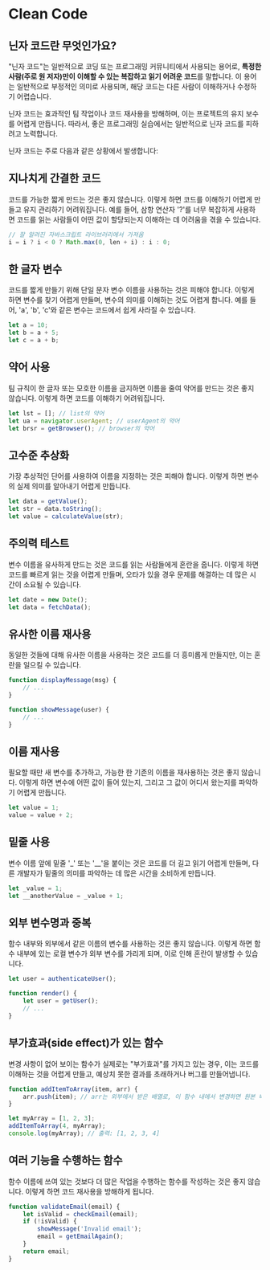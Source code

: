 # Clean Code 

## 닌자 코드란 무엇인가요?

"닌자 코드"는 일반적으로 코딩 또는 프로그래밍 커뮤니티에서 사용되는 용어로, **특정한 사람(주로 원 저자)만이 이해할 수 있는 복잡하고 읽기 어려운 코드**를 말합니다. 이 용어는 일반적으로 부정적인 의미로 사용되며, 해당 코드는 다른 사람이 이해하거나 수정하기 어렵습니다.

닌자 코드는 효과적인 팀 작업이나 코드 재사용을 방해하며, 이는 프로젝트의 유지 보수를 어렵게 만듭니다. 따라서, 좋은 프로그래밍 실습에서는 일반적으로 닌자 코드를 피하려고 노력합니다. 

닌자 코드는 주로 다음과 같은 상황에서 발생합니다:

## 지나치게 간결한 코드

코드를 가능한 짧게 만드는 것은 좋지 않습니다. 이렇게 하면 코드를 이해하기 어렵게 만들고 유지 관리하기 어려워집니다. 예를 들어, 삼항 연산자 '?'를 너무 복잡하게 사용하면 코드를 읽는 사람들이 어떤 값이 할당되는지 이해하는 데 어려움을 겪을 수 있습니다.

```js
// 잘 알려진 자바스크립트 라이브러리에서 가져옴
i = i ? i < 0 ? Math.max(0, len + i) : i : 0;
```

## 한 글자 변수

코드를 짧게 만들기 위해 단일 문자 변수 이름을 사용하는 것은 피해야 합니다. 이렇게 하면 변수를 찾기 어렵게 만들며, 변수의 의미를 이해하는 것도 어렵게 합니다. 예를 들어, 'a', 'b', 'c'와 같은 변수는 코드에서 쉽게 사라질 수 있습니다.

```js
let a = 10;
let b = a + 5;
let c = a + b;
```

## 약어 사용

팀 규칙이 한 글자 또는 모호한 이름을 금지하면 이름을 줄여 약어를 만드는 것은 좋지 않습니다. 이렇게 하면 코드를 이해하기 어려워집니다.

```js
let lst = []; // list의 약어
let ua = navigator.userAgent; // userAgent의 약어
let brsr = getBrowser(); // browser의 약어
```

## 고수준 추상화

가장 추상적인 단어를 사용하여 이름을 지정하는 것은 피해야 합니다. 이렇게 하면 변수의 실제 의미를 알아내기 어렵게 만듭니다.

```js
let data = getValue();
let str = data.toString();
let value = calculateValue(str);
```

## 주의력 테스트

변수 이름을 유사하게 만드는 것은 코드를 읽는 사람들에게 혼란을 줍니다. 이렇게 하면 코드를 빠르게 읽는 것을 어렵게 만들며, 오타가 있을 경우 문제를 해결하는 데 많은 시간이 소요될 수 있습니다.

```js
let date = new Date();
let data = fetchData();
```

## 유사한 이름 재사용

동일한 것들에 대해 유사한 이름을 사용하는 것은 코드를 더 흥미롭게 만들지만, 이는 혼란을 일으킬 수 있습니다.

```js
function displayMessage(msg) {
    // ...
}

function showMessage(user) {
    // ...
}
```

## 이름 재사용

필요할 때만 새 변수를 추가하고, 가능한 한 기존의 이름을 재사용하는 것은 좋지 않습니다. 이렇게 하면 변수에 어떤 값이 들어 있는지, 그리고 그 값이 어디서 왔는지를 파악하기 어렵게 만듭니다.

```js
let value = 1;
value = value + 2;
```

## 밑줄 사용

변수 이름 앞에 밑줄 '\_' 또는 '\_\_'을 붙이는 것은 코드를 더 길고 읽기 어렵게 만들며, 다른 개발자가 밑줄의 의미를 파악하는 데 많은 시간을 소비하게 만듭니다.

```js
let _value = 1;
let __anotherValue = _value + 1;
```

## 외부 변수명과 중복

함수 내부와 외부에서 같은 이름의 변수를 사용하는 것은 좋지 않습니다. 이렇게 하면 함수 내부에 있는 로컬 변수가 외부 변수를 가리게 되며, 이로 인해 혼란이 발생할 수 있습니다.

```js
let user = authenticateUser();

function render() {
    let user = getUser();
    // ...
}
```

## 부가효과(side effect)가 있는 함수

변경 사항이 없어 보이는 함수가 실제로는 "부가효과"를 가지고 있는 경우, 이는 코드를 이해하는 것을 어렵게 만들고, 예상치 못한 결과를 초래하거나 버그를 만들어냅니다.

```js
function addItemToArray(item, arr) {
    arr.push(item); // arr는 외부에서 받은 배열로, 이 함수 내에서 변경하면 원본 배열에 영향을 미치므로 사이드 이펙트를 가집니다.
}

let myArray = [1, 2, 3];
addItemToArray(4, myArray);
console.log(myArray); // 출력: [1, 2, 3, 4]
```

## 여러 기능을 수행하는 함수

함수 이름에 쓰여 있는 것보다 더 많은 작업을 수행하는 함수를 작성하는 것은 좋지 않습니다. 이렇게 하면 코드 재사용을 방해하게 됩니다.

```js
function validateEmail(email) {
    let isValid = checkEmail(email);
    if (!isValid) {
        showMessage('Invalid email');
        email = getEmailAgain();
    }
    return email;
}
```